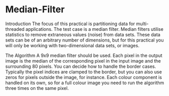 # Median-Filter
Introduction
The focus of this practical is partitioning data for multi-threaded applications. The
test case is a median filter.
Median filters utilise statistics to remove extraneous values (noise) from data sets.
These data sets can be of an arbitrary number of dimensions, but for this practical
you will only be working with two-dimensional data sets, or images.

The Algorithm
A 9x9 median filter should be used. Each pixel in the output image is the median of
the corresponding pixel in the input image and the surrounding 80 pixels.
You can decide how to handle the border cases. Typically the pixel indices are
clamped to the border, but you can also use zeros for pixels outside the image, for
instance.
Each colour component is handled on its own, so for a full colour image you need
to run the algorithm three times on the same pixel.
